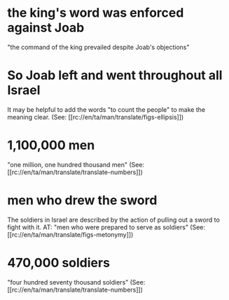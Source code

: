 # the king's word was enforced against Joab

"the command of the king prevailed despite Joab's objections"

# So Joab left and went throughout all Israel

It may be helpful to add the words "to count the people" to make the meaning clear. (See: [[rc://en/ta/man/translate/figs-ellipsis]])

# 1,100,000 men

"one million, one hundred thousand men" (See: [[rc://en/ta/man/translate/translate-numbers]])

# men who drew the sword

The soldiers in Israel are described by the action of pulling out a sword to fight with it. AT: "men who were prepared to serve as soldiers" (See: [[rc://en/ta/man/translate/figs-metonymy]])

# 470,000 soldiers

"four hundred seventy thousand soldiers" (See: [[rc://en/ta/man/translate/translate-numbers]])
